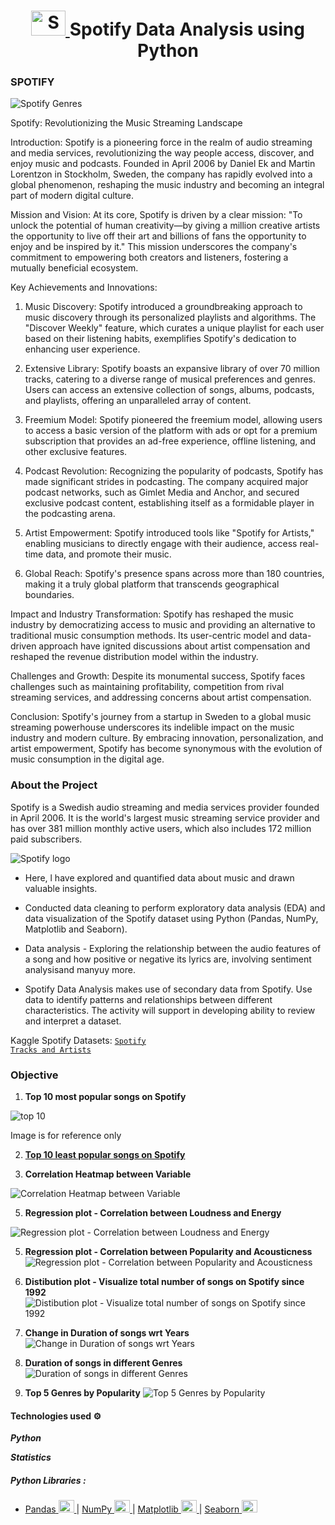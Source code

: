 <h1 align="center"> <a href="https://open.spotify.com" target="_blank"> <img src="https://github.com/mrankitgupta/Spotify-Data-Analysis-using-Python/blob/main/images/social-spotify.svg" alt="Spotify" width="55" height="40"/> </a> Spotify Data Analysis using Python <a> </h1>


### SPOTIFY 

![Spotify Genres](https://github.com/Gokul-Raja84/Spotify-Data-Analysis/assets/106546785/d2210e49-8287-4b8e-b7a3-6406be196364)


Spotify: Revolutionizing the Music Streaming Landscape

Introduction:
Spotify is a pioneering force in the realm of audio streaming and media services, revolutionizing the way people access, discover, and enjoy music and podcasts. Founded in April 2006 by Daniel Ek and Martin Lorentzon in Stockholm, Sweden, the company has rapidly evolved into a global phenomenon, reshaping the music industry and becoming an integral part of modern digital culture.

Mission and Vision:
At its core, Spotify is driven by a clear mission: "To unlock the potential of human creativity—by giving a million creative artists the opportunity to live off their art and billions of fans the opportunity to enjoy and be inspired by it." This mission underscores the company's commitment to empowering both creators and listeners, fostering a mutually beneficial ecosystem.

Key Achievements and Innovations:
1. Music Discovery: Spotify introduced a groundbreaking approach to music discovery through its personalized playlists and algorithms. The "Discover Weekly" feature, which curates a unique playlist for each user based on their listening habits, exemplifies Spotify's dedication to enhancing user experience.

2. Extensive Library: Spotify boasts an expansive library of over 70 million tracks, catering to a diverse range of musical preferences and genres. Users can access an extensive collection of songs, albums, podcasts, and playlists, offering an unparalleled array of content.

3. Freemium Model: Spotify pioneered the freemium model, allowing users to access a basic version of the platform with ads or opt for a premium subscription that provides an ad-free experience, offline listening, and other exclusive features.

4. Podcast Revolution: Recognizing the popularity of podcasts, Spotify has made significant strides in podcasting. The company acquired major podcast networks, such as Gimlet Media and Anchor, and secured exclusive podcast content, establishing itself as a formidable player in the podcasting arena.

5. Artist Empowerment: Spotify introduced tools like "Spotify for Artists," enabling musicians to directly engage with their audience, access real-time data, and promote their music.

6. Global Reach: Spotify's presence spans across more than 180 countries, making it a truly global platform that transcends geographical boundaries.

Impact and Industry Transformation:
Spotify has reshaped the music industry by democratizing access to music and providing an alternative to traditional music consumption methods. Its user-centric model and data-driven approach have ignited discussions about artist compensation and reshaped the revenue distribution model within the industry.

Challenges and Growth:
Despite its monumental success, Spotify faces challenges such as maintaining profitability, competition from rival streaming services, and addressing concerns about artist compensation.

Conclusion:
Spotify's journey from a startup in Sweden to a global music streaming powerhouse underscores its indelible impact on the music industry and modern culture. By embracing innovation, personalization, and artist empowerment, Spotify has become synonymous with the evolution of music consumption in the digital age.



### About the Project

Spotify is a Swedish audio streaming and media services provider founded in April 2006. It is the world's largest music streaming service provider and has over 381 million monthly active users, which also includes 172 million paid subscribers.


![Spotify logo](https://github.com/Gokul-Raja84/Spotify-Data-Analysis/assets/106546785/26b5935a-85dc-4428-9038-39d6de77a5c0)




- Here, l have explored and quantified data about music and drawn valuable insights.

- Conducted data cleaning to perform exploratory data analysis (EDA) and data visualization of the Spotify dataset using Python (Pandas, NumPy, Matplotlib and Seaborn).

- Data analysis - Exploring the relationship between the audio features of a song and how positive or negative its lyrics are, involving sentiment analysisand manyuy more.

- Spotify Data Analysis makes use of secondary data from Spotify. Use data to identify patterns and relationships between different characteristics. The activity will support in developing ability to review and interpret a dataset.

Kaggle Spotify Datasets:
<code>[Spotify Tracks and Artists](https://www.kaggle.com/datasets/gokulraja84/spotify-artists-and-tracks-datasets)</code>   




### Objective
 
1. **Top 10 most popular songs on Spotify**


![top 10](https://github.com/Gokul-Raja84/Spotify-Data-Analysis/assets/106546785/cd81f3f5-facb-4d0e-b1da-b60789442352)

Image is for reference only

2. [**Top 10 least popular songs on Spotify**](https://open.spotify.com/embed?uri=spotify:user:jaredlosow:playlist:5RrnynsUSNhTIecRySDYhX&view=list)
 
3. **Correlation Heatmap between Variable**

 ![Correlation Heatmap between Variable](https://github.com/Gokul-Raja84/Spotify-Data-Analysis/assets/106546785/667f1f6e-dc5b-4206-ac4e-ec2cdf705e50)


5. **Regression plot - Correlation between Loudness and Energy**

![Regression plot - Correlation between Loudness and Energy](https://github.com/Gokul-Raja84/Spotify-Data-Analysis/assets/106546785/f4e596f7-f9fc-4fc4-b237-ae227c5027e6)

 
 
5. **Regression plot - Correlation between Popularity and Acousticness**
![Regression plot - Correlation between Popularity and Acousticness](https://github.com/Gokul-Raja84/Spotify-Data-Analysis/assets/106546785/e9d61bb0-b002-4e61-81bf-33096d02fb9c)

 
6. **Distibution plot - Visualize total number of songs on Spotify since 1992**
![Distibution plot - Visualize total number of songs on Spotify since 1992](https://github.com/Gokul-Raja84/Spotify-Data-Analysis/assets/106546785/39c4e1df-26fb-48a4-b6c3-339b2f6aa6e0)

 
7. **Change in Duration of songs wrt Years**
 ![Change in Duration of songs wrt Years](https://github.com/Gokul-Raja84/Spotify-Data-Analysis/assets/106546785/e92c1eb1-9368-464f-b5d2-9b877d32e369)

8. **Duration of songs in different Genres**
 ![Duration of songs in different Genres](https://github.com/Gokul-Raja84/Spotify-Data-Analysis/assets/106546785/0fae7e69-6577-4696-ab18-96ffbf1a4777)

9. **Top 5 Genres by Popularity**
![Top 5 Genres by Popularity](https://github.com/Gokul-Raja84/Spotify-Data-Analysis/assets/106546785/7ec5edd7-a45e-425a-9795-d5d5352947e1)


#### Technologies used ⚙️

***Python***

***Statistics***

 ##### Python Libraries : 
* <a href="https://pandas.pydata.org/">Pandas</a><a href="https://pandas.pydata.org/" target="_blank" rel="noreferrer"> <img src="https://upload.wikimedia.org/wikipedia/commons/thumb/e/ed/Pandas_logo.svg/450px-Pandas_logo.svg.png" alt="pandas" width="25" height="20"/> </a> |  <a href="https://numpy.org/">NumPy</a><a href="https://numpy.org/" target="_blank" rel="noreferrer"> <img src="https://numpy.org/images/logo.svg" alt="numpy" width="25" height="20"/> </a>  |  <a href="https://matplotlib.org/">Matplotlib</a><a href="https://matplotlib.org/" target="_blank" rel="noreferrer"> <img src="https://matplotlib.org/3.1.1/_static/logo2_compressed.svg" alt="matplotlib" width="25" height="20"/> </a>  |  <a href="https://seaborn.pydata.org">Seaborn</a><a href="https://seaborn.pydata.org" target="_blank" rel="noreferrer"> <img src="https://seaborn.pydata.org/_images/logo-mark-lightbg.svg" alt="Seaborn" width="25" height="20"/> </a>

